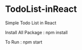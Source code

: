 # TodoList-inReact

Simple Todo List in React 

Install All Package :
npm install

To Run :
npm start
